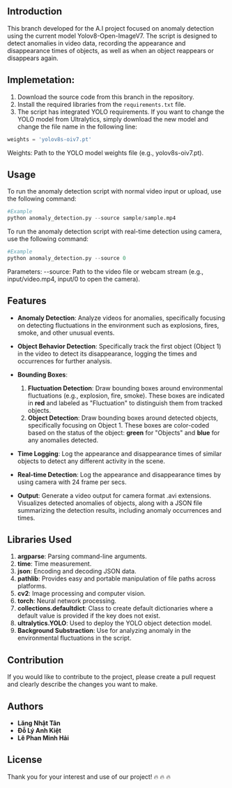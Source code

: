 ## Introduction
This branch developed for the A.I project focused on anomaly detection using the current model Yolov8-Open-ImageV7. The script is designed to detect anomalies in video data, recording the appearance and disappearance times of objects, as well as when an object reappears or disappears again.

## Implemetation:
1. Download the source code from this branch in the repository.
2. Install the required libraries from the `requirements.txt` file.
3. The script has integrated YOLO requirements. If you want to change the YOLO model from Ultralytics, simply download the new model and change the file name in the following line:

```python
weights = 'yolov8s-oiv7.pt'
```
Weights: Path to the YOLO model weights file (e.g., yolov8s-oiv7.pt).

## Usage
To run the anomaly detection script with normal video input or upload, use the following command:
```python
#Example
python anomaly_detection.py --source sample/sample.mp4
```
To run the anomaly detection script with real-time detection using camera, use the following command:
```python
#Example
python anomaly_detection.py --source 0
```
Parameters: --source: Path to the video file or webcam stream (e.g., input/video.mp4, input/0 to open the camera).

## Features

- **Anomaly Detection**: Analyze videos for anomalies, specifically focusing on detecting fluctuations in the environment such as explosions, fires, smoke, and other unusual events.
  
- **Object Behavior Detection**: Specifically track the first object (Object 1) in the video to detect its disappearance, logging the times and occurrences for further analysis.

- **Bounding Boxes**:
  1. **Fluctuation Detection**: Draw bounding boxes around environmental fluctuations (e.g., explosion, fire, smoke). These boxes are indicated in **red** and labeled as "Fluctuation" to distinguish them from tracked objects.
  2. **Object Detection**: Draw bounding boxes around detected objects, specifically focusing on Object 1. These boxes are color-coded based on the status of the object: **green** for "Objects" and **blue** for any anomalies detected.

- **Time Logging**: Log the appearance and disappearance times of similar objects to detect any different activity in the scene.
- **Real-time Detection**: Log the appearance and disappearance times by using camera with 24 frame per secs.
- **Output**: Generate a video output for camera format .avi extensions. Visualizes detected anomalies of objects, along with a JSON file summarizing the detection results, including anomaly occurrences and times.

## Libraries Used
1. **argparse**: Parsing command-line arguments.
2. **time**: Time measurement.
3. **json**: Encoding and decoding JSON data.
4. **pathlib**: Provides easy and portable manipulation of file paths across platforms.
5. **cv2**: Image processing and computer vision.
6. **torch**: Neural network processing.
7. **collections.defaultdict**: Class to create default dictionaries where a default value is provided if the key does not exist.
8. **ultralytics.YOLO**: Used to deploy the YOLO object detection model.
9. **Background Substraction**: Use for analyzing anomaly in the environmental fluctuations in the script.

## Contribution
If you would like to contribute to the project, please create a pull request and clearly describe the changes you want to make.

## Authors
- **Lăng Nhật Tân**
- **Đỗ Lý Anh Kiệt**
- **Lê Phan Minh Hải**

## License
Thank you for your interest and use of our project! 🔥 🔥 🔥 
